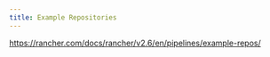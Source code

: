 ```yaml
---
title: Example Repositories
---
```


https://rancher.com/docs/rancher/v2.6/en/pipelines/example-repos/